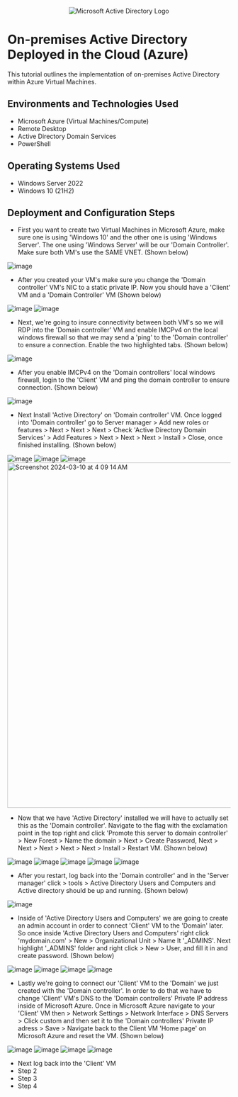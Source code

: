 <p align="center">
<img src="https://i.imgur.com/pU5A58S.png" alt="Microsoft Active Directory Logo"/>
</p>

<h1>On-premises Active Directory Deployed in the Cloud (Azure)</h1>
This tutorial outlines the implementation of on-premises Active Directory within Azure Virtual Machines.<br />

<h2>Environments and Technologies Used</h2>

- Microsoft Azure (Virtual Machines/Compute)
- Remote Desktop
- Active Directory Domain Services
- PowerShell

<h2>Operating Systems Used </h2>

- Windows Server 2022
- Windows 10 (21H2)

<h2>Deployment and Configuration Steps</h2>

- First you want to create two Virtual Machines in Microsoft Azure, make sure one is using 'Windows 10' and the other one is using 'Windows Server'. The one using 'Windows Server' will be our 'Domain Controller'. Make sure both VM's use the SAME VNET. (Shown below)

![image](https://github.com/calebstreight/configure-ad/assets/162412951/125b3b55-5d70-4637-97cd-64ddf79b0f96)


- After you created your VM's make sure you change the 'Domain controller' VM's NIC to a static private IP. Now you should have a 'Client' VM and a 'Domain Controller' VM (Shown below)

![image](https://github.com/calebstreight/configure-ad/assets/162412951/8e7e9727-216f-4845-8290-72c00a9d8a03)
![image](https://github.com/calebstreight/configure-ad/assets/162412951/32b0d60f-e113-491f-95f5-b6541525cf28)


- Next, we're going to insure connectivity between both VM's so we will RDP into the 'Domain controller' VM and enable IMCPv4 on the local windows firewall so that we may send a 'ping' to the 'Domain controller' to ensure a connection. Enable the two highlighted tabs. (Shown below)

![image](https://github.com/calebstreight/configure-ad/assets/162412951/3c91e5ed-6db8-4d03-9ce8-faf0a3855370)


- After you enable IMCPv4 on the 'Domain controllers' local windows firewall, login to the 'Client' VM and ping the domain controller to ensure connection. (Shown below)

![image](https://github.com/calebstreight/configure-ad/assets/162412951/bdab2a20-08a6-49a9-a846-462dd264bc65)


- Next Install 'Active Directory' on 'Domain controller' VM. Once logged into 'Domain controller' go to Server manager > Add new roles or features > Next > Next > Next > Check 'Active Directory Domain Services' > Add Features > Next > Next > Next > Install > Close, once finished installing. (Shown below)

![image](https://github.com/calebstreight/configure-ad/assets/162412951/b7f903ca-7d9e-4bde-a8a8-aa4d18832307)
![image](https://github.com/calebstreight/configure-ad/assets/162412951/7d796ca7-410a-4667-b6ff-d3f06c0ff97c)
![image](https://github.com/calebstreight/configure-ad/assets/162412951/a4db6ff9-6ab6-4252-811c-a985671cbc7a)
<img width="780" alt="Screenshot 2024-03-10 at 4 09 14 AM" src="https://github.com/calebstreight/configure-ad/assets/162412951/e4a842cc-e3d8-4f98-96ad-c35db68da64e">


- Now that we have 'Active Directory' installed we will have to actually set this as the 'Domain controller'. Navigate to the flag with the exclamation point in the top right and click 'Promote this server to domain controller' > New Forest > Name the domain > Next > Create Password, Next > Next > Next > Next > Next > Install > Restart VM. (Shown below)

![image](https://github.com/calebstreight/configure-ad/assets/162412951/3f199967-3a2d-461f-9d91-7716b9c534c3)
![image](https://github.com/calebstreight/configure-ad/assets/162412951/73f4857a-b685-4b13-ad93-72e4e9cdf713)
![image](https://github.com/calebstreight/configure-ad/assets/162412951/41df50c0-9932-49d9-9100-865ef814a576)
![image](https://github.com/calebstreight/configure-ad/assets/162412951/d4d1f217-fb5c-4457-8f25-e49d0f7c4ea4)
![image](https://github.com/calebstreight/configure-ad/assets/162412951/1b52747b-e789-44a7-910a-de38a2ebbb9b)


- After you restart, log back into the 'Domain controller' and in the 'Server manager' click > tools > Active Directory Users and Computers and Active directory should be up and running. (Shown below)

![image](https://github.com/calebstreight/configure-ad/assets/162412951/409399cc-903a-4000-959f-ffd3b5563c90)


- Inside of 'Active Directory Users and Computers' we are going to create an admin account in order to connect 'Client' VM to the 'Domain' later. So once inside 'Active Directory Users and Computers' right click 'mydomain.com' > New > Organizational Unit > Name It '_ADMINS'. Next highlight '_ADMINS' folder and right click > New > User, and fill it in and create password. (Shown below)

![image](https://github.com/calebstreight/configure-ad/assets/162412951/924129c2-890d-413f-bbc9-36755a3ca6c5)
![image](https://github.com/calebstreight/configure-ad/assets/162412951/5de3d57b-aae2-4c9c-a9a5-0beb8c17436a)
![image](https://github.com/calebstreight/configure-ad/assets/162412951/2d4212d0-1c0b-4ee1-ba5a-5835ea833c9f)
![image](https://github.com/calebstreight/configure-ad/assets/162412951/4dc639ee-3023-4b69-b3e1-97743973318a)



- Lastly we're going to connect our 'Client' VM to the 'Domain' we just created with the 'Domain controller'. In order to do that we have to change 'Client' VM's DNS to the 'Domain controllers' Private IP address inside of Microsoft Azure. Once in Microsoft Azure navigate to your 'Client' VM  then > Network Settings > Network Interface > DNS Servers > Click custom and then set it to the 'Domain controllers' Private IP adress > Save > Navigate back to the Client VM 'Home page' on Microsoft Azure and reset the VM. (Shown below)

![image](https://github.com/calebstreight/configure-ad/assets/162412951/678363c7-9c36-42f6-b34f-b3abef90b489)
![image](https://github.com/calebstreight/configure-ad/assets/162412951/b1073291-c355-4f37-bee4-55274453e7af)
![image](https://github.com/calebstreight/configure-ad/assets/162412951/8f3c0f83-8e98-4e19-a7f7-e131e1678965)
![image](https://github.com/calebstreight/configure-ad/assets/162412951/759a479d-0d1e-4a2a-98c9-ce0821ba322d)


- Next log back into the 'Client' VM 
- Step 2
- Step 3
- Step 4


